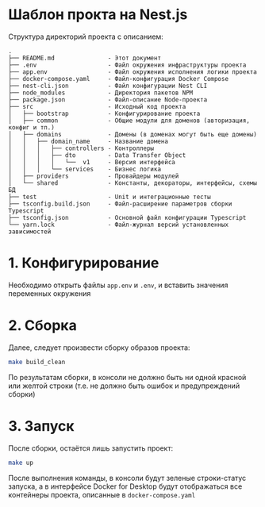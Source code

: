 # Шаблон прокта на Nest.js

Структура директорий проекта с описанием:

```text
.
├── README.md               - Этот документ
├── .env                    - Файл окружения инфраструктуры проекта 
├── app.env                 - Файл окружения исполнения логики проекта
├── docker-compose.yaml     - Файл-конфигурация Docker Compose
├── nest-cli.json           - Файл конфигурации Nest CLI
├── node_modules            - Директория пакетов NPM
├── package.json            - Файл-описание Node-проекта
├── src                     - Исходный код проекта
│   ├── bootstrap           - Конфигурирование проекта
│   ├── common              - Общие модули для доменов (авторизация, конфиг и тп.) 
│   ├── domains             - Домены (в доменах могут быть еще домены)
│   │   ├── domain_name     - Название домена
│   │   │   ├── controllers - Контроллеры
│   │   │   ├── dto         - Data Transfer Object
│   │   │   │   └──  v1     - Версия интерфейса
│   │   │   └── services    - Бизнес логика
│   ├── providers           - Провайдеры модулей
│   └── shared              - Константы, декораторы, интерфейсы, схемы БД
├── test                    - Unit и интеграционные тесты
├── tsconfig.build.json     - Файл-расширение параметров сборки Typescript
├── tsconfig.json           - Основной файл конфигурации Typescript
└── yarn.lock               - Файл-журнал версий установленных зависимостей

```

# 1. Конфигурирование

Необходимо открыть файлы `app.env` и `.env`, и вставить значения переменных окружения

# 2. Сборка

Далее, следует произвести сборку образов проекта:

```bash
make build_clean
```

По результатам сборки, в консоли не должно быть ни одной красной или
желтой строки (т.е. не должно быть ошибок и предупреждений сборки)

# 3. Запуск

После сборки, остаётся лишь запустить проект:

```bash
make up
```

После выполнения команды, в консоли будут зеленые строки-статус запуска,
а в интерфейсе Docker for Desktop будут отображаться все контейнеры проекта,
описанные в `docker-compose.yaml`
